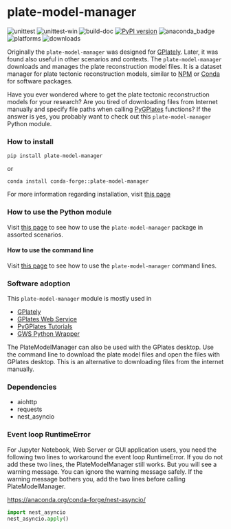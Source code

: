 # plate-model-manager

![unittest](https://github.com/michaelchin/plate-model-manager/actions/workflows/unittest.yml/badge.svg)
![unittest-win](https://github.com/michaelchin/plate-model-manager/actions/workflows/unittest-win.yml/badge.svg)
![build-doc](https://github.com/michaelchin/plate-model-manager/actions/workflows/build-doc-update-gh-pages.yml/badge.svg)
[![PyPI version](https://badge.fury.io/py/plate-model-manager.svg)](https://badge.fury.io/py/plate-model-manager)
![anaconda_badge](https://anaconda.org/conda-forge/plate-model-manager/badges/version.svg)
![platforms](https://anaconda.org/conda-forge/plate-model-manager/badges/platforms.svg)
![downloads](https://anaconda.org/conda-forge/plate-model-manager/badges/downloads.svg)

Originally the `plate-model-manager` was designed for [GPlately](https://github.com/GPlates/gplately). Later, it was found also useful in other scenarios and contexts. The `plate-model-manager` downloads and manages the plate reconstruction model files. It is a dataset manager for plate tectonic reconstruction models, similar to [NPM](https://www.npmjs.com/) or [Conda](https://anaconda.org/anaconda/conda) for software packages.

Have you ever wondered where to get the plate tectonic reconstruction models for your research? Are you tired of downloading files from Internet manually and specify file paths when calling [PyGPlates](https://www.gplates.org/docs/pygplates/) functions? If the answer is yes, you probably want to check out this `plate-model-manager` Python module.

### How to install

`pip install plate-model-manager`

or

`conda install conda-forge::plate-model-manager`

For more information regarding installation, visit [this page](https://michaelchin.github.io/plate-model-manager/latest/installation.html)

### How to use the Python module

Visit [this page](https://michaelchin.github.io/plate-model-manager/latest/basic_usages.html) to see how to use the `plate-model-manager` package in assorted scenarios.

#### How to use the command line

Visit [this page](https://michaelchin.github.io/plate-model-manager/latest/command_line_interface.html) to see how to use the `plate-model-manager` command lines.

### Software adoption

This `plate-model-manager` module is mostly used in

- [GPlately](https://github.com/GPlates/gplately)
- [GPlates Web Service](https://github.com/GPlates/gplates-web-service)
- [PyGPlates Tutorials](https://github.com/GPlates/pygplates-tutorials)
- [GWS Python Wrapper](https://github.com/michaelchin/gwspy)

The PlateModelManager can also be used with the GPlates desktop. Use the command line to download the plate model files and open the files with GPlates desktop. This is an alternative to downloading files from the internet manually.

### Dependencies

- aiohttp
- requests
- nest_asyncio

### Event loop RuntimeError

For Jupyter Notebook, Web Server or GUI application users, you need the following two lines to workaround the event loop RuntimeError.
If you do not add these two lines, the PlateModelManager still works. But you will see a warning message. You can ignore the warning message safely.
If the warning message bothers you, add the two lines before calling PlateModelManager.

https://anaconda.org/conda-forge/nest-asyncio/

```python
import nest_asyncio
nest_asyncio.apply()
```
